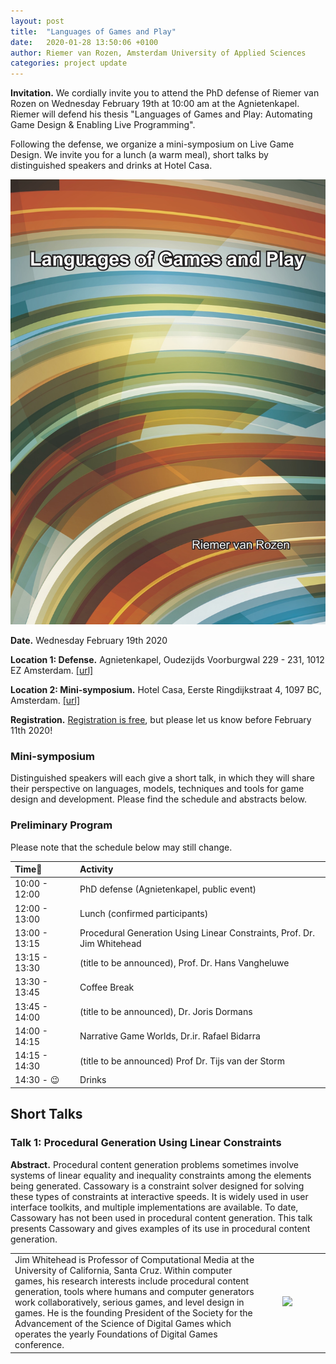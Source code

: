 ```yaml
---
layout: post
title:  "Languages of Games and Play"
date:   2020-01-28 13:50:06 +0100
author: Riemer van Rozen, Amsterdam University of Applied Sciences
categories: project update
---
```

**Invitation.** 
We cordially invite you to attend the PhD defense of Riemer van Rozen on Wednesday February 19th at 10:00 am at the Agnietenkapel. Riemer will defend his thesis "Languages of Games and Play: Automating Game Design & Enabling Live Programming".

Following the defense, we organize a mini-symposium on Live Game Design. We invite you for a lunch (a warm meal), short talks by distinguished speakers and drinks at Hotel Casa. 

![image alt >](/assets/Thesis_front_vRozen.jpg)

**Date.** Wednesday February 19th 2020

**Location 1: Defense.** Agnietenkapel, Oudezijds Voorburgwal 229 - 231, 1012 EZ Amsterdam. [[url]](https://www.uva.nl/locaties/binnenstad/agnietenkapel.html)

**Location 2: Mini-symposium.** Hotel Casa, Eerste Ringdijkstraat 4, 1097 BC, Amsterdam. [[url]](https://hotelcasa.nl/location/)

**Registration.** [Registration is free](https://forms.gle/HvKScRCPc3piCoMZ6), but please let us know before February 11th 2020!

### Mini-symposium
Distinguished speakers will each give a short talk, in which they will share their perspective on languages, models, techniques and tools for game design and development.
Please find the schedule and abstracts below.

### Preliminary Program
Please note that the schedule below may still change.


| Time                            | Activity                           |
|:----------------------------|:-----------------------------------|
| 10:00 - 12:00 | PhD defense (Agnietenkapel, public event)           |
| 12:00 - 13:00 | Lunch (confirmed participants)       |
| 13:00 - 13:15 | Procedural Generation Using Linear Constraints, Prof. Dr. Jim Whitehead     |
| 13:15 - 13:30 | (title to be announced), Prof. Dr. Hans Vangheluwe   |
| 13:30 - 13:45 | Coffee Break                         |
| 13:45 - 14:00 | (title to be announced), Dr. Joris Dormans           |
| 14:00 - 14:15 | Narrative Game Worlds, Dr.ir. Rafael Bidarra       |
| 14:15 - 14:30 | (title to be announced) Prof Dr. Tijs van der Storm |
| 14:30 - :wink:| Drinks                               |


## Short Talks

### Talk 1: Procedural Generation Using Linear Constraints
**Abstract.** Procedural content generation problems sometimes involve systems of linear equality and inequality constraints among the elements being generated. Cassowary is a constraint solver designed for solving these types of constraints at interactive speeds. It is widely used in user interface toolkits, and multiple implementations are available. To date, Cassowary has not been used in procedural content generation. This talk presents Cassowary and gives examples of its use in procedural content generation.

<table>
<tr><td width="80%">
Jim Whitehead is Professor of Computational Media at the University of California, Santa Cruz. Within computer games, his research interests include procedural content generation, tools where humans and computer generators work collaboratively, serious games, and level design in games. He is the founding President of the Society for the Advancement of the Science of Digital Games which operates the yearly Foundations of Digital Games conference.
</td><td width="5%"></td>
<td width="15%"><img src="https://www.soe.ucsc.edu/people/ejw/photo/1" width=100%></td>
</tr>
</table>

